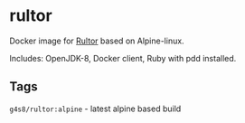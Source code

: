# rultor

Docker image for [Rultor](www.rultor.com) based on Alpine-linux.

Includes: OpenJDK-8, Docker client, Ruby with pdd installed.

## Tags

`g4s8/rultor:alpine` - latest alpine based build
